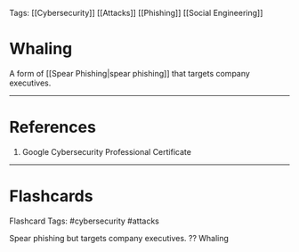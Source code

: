Tags: [[Cybersecurity]] [[Attacks]] [[Phishing]] [[Social Engineering]]
# Whaling

A form of [[Spear Phishing|spear phishing]] that targets company executives.

---
# References

1. Google Cybersecurity Professional Certificate

---
# Flashcards

Flashcard Tags: #cybersecurity #attacks 

Spear phishing but targets company executives.
??
Whaling
<!--SR:!2024-04-29,4,270!2024-04-29,4,272-->